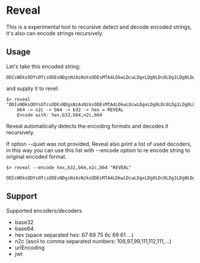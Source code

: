 # Reveal #
This is a experimental tool to recursive detect and decode encoded strings, it's also can encode strings recursively.

## Usage ##
Let's take this encoded string:

    ODIsNDksODYsOTcsODEsNDgsNzAsNzksODEsMTA4LDkwLDcwLDgxLDg0LDc0LDg1LDg0LDg1LDEwOCw2Nyw4Niw4NSwxMDAsODYsODUsODUsODIsNzQsODQsODUsMTEyLDY2LDgyLDQ5LDc0LDgzLDg1LDg0LDQ4LDU3LDgwLDg0LDQ4LDYx

and supply it to revel:

    $> reveal "ODIsNDksODYsOTcsODEsNDgsNzAsNzksODEsMTA4LDkwLDcwLDgxLDg0LDc0LDg1LDg0LDg1LDEwOCw2Nyw4Niw4NSwxMDAsODYsODUsODUsODIsNzQsODQsODUsMTEyLDY2LDgyLDQ5LDc0LDgzLDg1LDg0LDQ4LDU3LDgwLDg0LDQ4LDYx"
        b64 -> n2c -> b64 -> b32 -> hex = REVEAL
        Encode with: hex,b32,b64,n2c,b64

Reveal automatically detects the encoding formats and decodes it recursively.

If option --quiet was not provided, Reveal also print a list of used decoders, in this way you can use this list with  --encode option to re encode string to original encoded format.

    $> reveal --encode hex,b32,b64,n2c,b64 "REVEAL"
        ODIsNDksODYsOTcsODEsNDgsNzAsNzksODEsMTA4LDkwLDcwLDgxLDg0LDc0LDg1LDg0LDg1LDEwOCw2Nyw4Niw4NSwxMDAsODYsODUsODUsODIsNzQsODQsODUsMTEyLDY2LDgyLDQ5LDc0LDgzLDg1LDg0LDQ4LDU3LDgwLDg0LDQ4LDYx
        
   
## Support ##
Supported encoders/decoders

- base32
- base64
- hex (space separated hex: 67 69 75 6c 69 61 ...)
- n2c (ascii to comma separated numbers: 106,97,99,111,112,111,...)
- urlEncoding
- jwt
